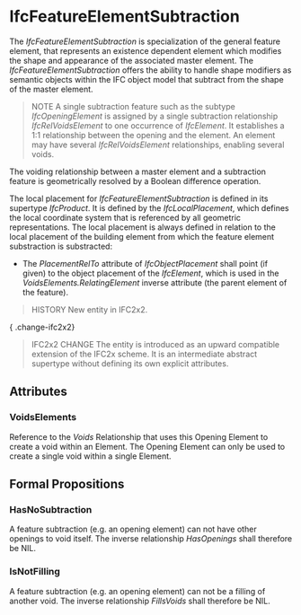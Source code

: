# IfcFeatureElementSubtraction

The _IfcFeatureElementSubtraction_ is specialization of the general feature element, that represents an existence dependent element which modifies the shape and appearance of the associated master element. The _IfcFeatureElementSubtraction_ offers the ability to handle shape modifiers as semantic objects within the IFC object model that subtract from the shape of the master element.
<!-- end of short definition -->

> NOTE A single subtraction feature such as the subtype _IfcOpeningElement_ is assigned by a single subtraction relationship _IfcRelVoidsElement_ to one occurrence of _IfcElement_. It establishes a 1:1 relationship between the opening and the element. An element may have several _IfcRelVoidsElement_ relationships, enabling several voids.

The voiding relationship between a master element and a subtraction feature is geometrically resolved by a Boolean difference operation.

The local placement for _IfcFeatureElementSubtraction_ is defined in its supertype _IfcProduct_. It is defined by the _IfcLocalPlacement_, which defines the local coordinate system that is referenced by all geometric representations. The local placement is always defined in relation to the local placement of the building element from which the feature element substraction is substracted:

* The _PlacementRelTo_ attribute of _IfcObjectPlacement_ shall point (if given) to the object placement of the _IfcElement_, which is used in the _VoidsElements.RelatingElement_ inverse attribute (the parent element of the feature).

> HISTORY New entity in IFC2x2.

{ .change-ifc2x2}
> IFC2x2 CHANGE The entity is introduced as an upward compatible extension of the IFC2x scheme. It is an intermediate abstract supertype without defining its own explicit attributes.

## Attributes

### VoidsElements
Reference to the _Voids_ Relationship that uses this Opening Element to create a void within an Element. The Opening Element can only be used to create a single void within a single Element.

## Formal Propositions

### HasNoSubtraction
A feature subtraction (e.g. an opening element) can not have other openings to void itself. The inverse relationship _HasOpenings_ shall therefore be NIL.

### IsNotFilling
A feature subtraction (e.g. an opening element) can not be a filling of another void. The inverse relationship _FillsVoids_ shall therefore be NIL.

